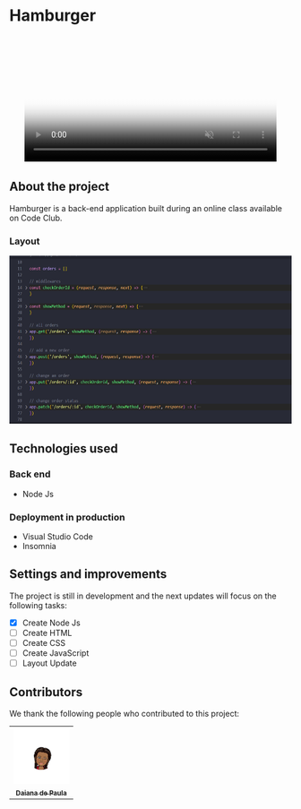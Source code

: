 # Hamburger

<div align="center" >
  <video src="./img/hamburgernode.mp4" alt="Video Project" width="450px" controls muted poster="./img/imgcod1.png"></video>
 </div>

## About the project

Hamburger is a back-end application built during an online class available on Code Club.
 
### Layout 

<div align="center" >
  <img src="./img/imgcod1.png" alt="Image Project" height="300px" width="600px">
 </div>

## Technologies used

### Back end
- Node Js

### Deployment in production
- Visual Studio Code
- Insomnia

## Settings and improvements

The project is still in development and the next updates will focus on the following tasks:

- [x] Create Node Js
- [ ] Create HTML
- [ ] Create CSS
- [ ] Create JavaScript
- [ ] Layout Update

## Contributors

We thank the following people who contributed to this project:

<table>
  <tr>
    <td align="center">
      <a href="#">
        <img src="https://github.com/daianaadepaula/daianaadepaula/blob/master/assets/daianaanimacaopiscadinhasemcirculo.png" width="100px;" alt="Foto da Daiana de Paula no GitHub"/><br>
        <sub>
          <b>Daiana de Paula</b>
        </sub>
      </a>
    </td>
    
</table>



